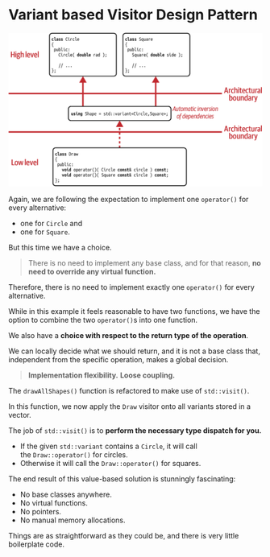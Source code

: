 # Variant based Visitor Design Pattern

![Variant based Visitor Design](./images/VariantVisitorDesign.png)

Again, we are following the expectation to implement one `operator()` for every alternative: 
- one for `Circle` and 
- one for `Square`. 

But this time we have a choice. 

> There is no need to implement any base class, and for that reason, **no need to override any virtual function.** 

Therefore, there is no need to implement exactly one `operator()` for every alternative. 

While in this example it feels reasonable to have two functions, we have the option to combine the two `operator()`s into one function. 

We also have a **choice with respect to the return type of the operation**. 

We can locally decide what we should return, and it is not a base class that, independent from the specific operation, makes a global decision. 

> **Implementation flexibility.**
> **Loose coupling.** 

The `drawAllShapes()` function is refactored to make use of `std::visit()`. 

In this function, we now apply the `Draw` visitor onto all variants stored in a vector.

The job of `std::visit()` is to **perform the necessary type dispatch for you.** 

- If the given `std::variant` contains a `Circle`, it will call the `Draw::operator()` for circles.
- Otherwise it will call the `Draw::operator()` for squares.

The end result of this value-based solution is stunningly fascinating:
- No base classes anywhere. 
- No virtual functions. 
- No pointers. 
- No manual memory allocations.

Things are as straightforward as they could be, and there is very little boilerplate code.